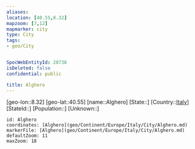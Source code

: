 ```yaml
---
aliases: 
location: [40.55,8.32]
mapzoom: [7,12] 
mapmarker: city 
type: City
tags:
- geo/City


SpocWebEntityId: 28738
isDeleted: false
confidential: public

title: Alghero
---
```

[geo-lon::8.32]
[geo-lat::40.55]
[name::Alghero]
[State::]
[Country::[Italy](geo/Continent/Europe/Italy.md)]
[StateId::]
[Population::]
[Unknown::]


```leaflet
id: Alghero
coordinates: [Alghero](geo/Continent/Europe/Italy/City/Alghero.md)
markerFile: [Alghero](geo/Continent/Europe/Italy/City/Alghero.md)
defaultZoom: 11 
maxZoom: 18
```


